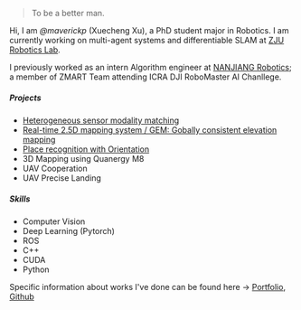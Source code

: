 > To be a better man.

Hi, I am *@maverickp* (Xuecheng Xu), a PhD student major in Robotics. I am currently working on multi-agent systems and differentiable SLAM at [ZJU Robotics Lab](https://space.bilibili.com/544651460?spm_id_from=333.788.b_765f7570696e666f.1). 

I previously worked as an intern Algorithm engineer at [NANJIANG Robotics](http://www.njrobot.com/); a member of ZMART Team attending ICRA DJI RoboMaster AI Chanllege.

##### Projects

- [Heterogeneous sensor modality matching](https://github.com/ZJU-Robotics-Lab/DPCN)
- [Real-time 2.5D mapping system / GEM: Gobally consistent elevation mapping](https://github.com/ZJU-Robotics-Lab/GEM)
- [Place recognition with Orientation](https://github.com/MaverickPeter/DiSCO-pytorch)
- 3D Mapping using Quanergy M8
- UAV Cooperation
- UAV Precise Landing

##### Skills

- Computer Vision
- Deep Learning (Pytorch)
- ROS
- C++
- CUDA
- Python  

Specific information about works I've done can be found here -> [Portfolio](/portfolio), [Github](http://github.com/maverickpeter)